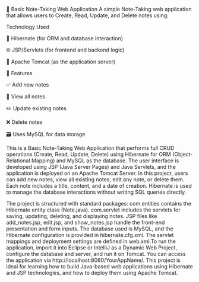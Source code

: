 📝 Basic Note-Taking Web Application
A simple Note-Taking web application that allows users to Create, Read, Update, and Delete notes using:

Technology Used

🧩 Hibernate (for ORM and database interaction)

🌐 JSP/Servlets (for frontend and backend logic)

🚀 Apache Tomcat (as the application server)


📌 Features


✅ Add new notes

📄 View all notes

✏️ Update existing notes

❌ Delete notes

🗃️ Uses MySQL for data storage


This is a Basic Note-Taking Web Application that performs full CRUD operations (Create, Read, Update, Delete) using Hibernate for ORM (Object-Relational Mapping) and MySQL as the database. The user interface is developed using JSP (Java Server Pages) and Java Servlets, and the application is deployed on an Apache Tomcat Server.
In this project, users can add new notes, view all existing notes, edit any note, or delete them. Each note includes a title, content, and a date of creation. Hibernate is used to manage the database interactions without writing SQL queries directly.

The project is structured with standard packages:
com.entities contains the Hibernate entity class (Note.java).
com.servlet includes the servlets for saving, updating, deleting, and displaying notes.
JSP files like add_notes.jsp, edit.jsp, and show_notes.jsp handle the front-end presentation and form inputs.
The database used is MySQL, and the Hibernate configuration is provided in hibernate.cfg.xml. The servlet mappings and deployment settings are defined in web.xml.To run the application, import it into Eclipse or IntelliJ as a Dynamic Web Project, configure the database and server, and run it on Tomcat. You can access the application via http://localhost:8080/YourAppName/.
This project is ideal for learning how to build Java-based web applications using Hibernate and JSP technologies, and how to deploy them using Apache Tomcat.
